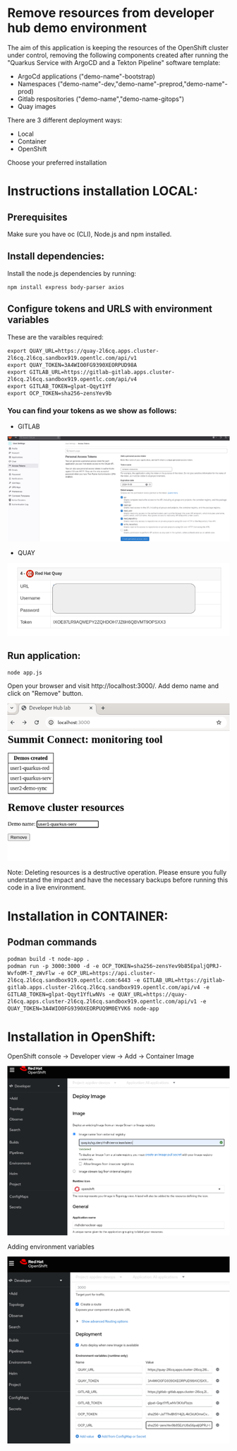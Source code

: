 # Remove resources from developer hub demo environment

The aim of this application is keeping the resources of the OpenShift cluster under control, removing the following components created after running the "Quarkus Service with ArgoCD and a Tekton Pipeline" software template:
*   ArgoCd applications ("demo-name"-bootstrap)
*   Namespaces ("demo-name"-dev,"demo-name"-preprod,"demo-name"-prod)
*   Gitlab respositories ("demo-name","demo-name-gitops")
*   Quay images

There are 3 different deployment ways:
* Local
* Container
* OpenShift

Choose your preferred installation

# Instructions installation LOCAL:

## Prerequisites

Make sure you have oc (CLI), Node.js and npm installed.

## Install dependencies:

Install the node.js dependencies by running:

```console
npm install express body-parser axios
```

## Configure tokens and URLS with environment variables

These are the varaibles required:

```console
export QUAY_URL=https://quay-2l6cq.apps.cluster-2l6cq.2l6cq.sandbox919.opentlc.com/api/v1
export QUAY_TOKEN=3A4WIO0FG9390XEORPUD98A
export GITLAB_URL=https://gitlab-gitlab.apps.cluster-2l6cq.2l6cq.sandbox919.opentlc.com/api/v4
export GITLAB_TOKEN=glpat-Qqyt1Yf
export OCP_TOKEN=sha256~zensYev9b
```

### You can find your tokens as we show as follows:

*   GITLAB

![image info](./docs/gitlab-token.png)


*   QUAY

![image info](./docs/quay-token.png)

## Run application:

```console
node app.js
```

Open your browser and visit http://localhost:3000/. Add demo name and click on "Remove" button.

![image info](./docs/remove-screenshot.png)

Note: Deleting resources is a destructive operation. Please ensure you fully understand the impact and have the necessary backups before running this code in a live environment.


# Installation in CONTAINER:

## Podman commands

```console
podman build -t node-app .
podman run -p 3000:3000 -d -e OCP_TOKEN=sha256~zensYev9b85EpaljQPRJ-Wvfo0M-T_zWvFlw -e OCP_URL=https://api.cluster-2l6cq.2l6cq.sandbox919.opentlc.com:6443 -e GITLAB_URL=https://gitlab-gitlab.apps.cluster-2l6cq.2l6cq.sandbox919.opentlc.com/api/v4 -e GITLAB_TOKEN=glpat-Qqyt1YfLwNVs -e QUAY_URL=https://quay-2l6cq.apps.cluster-2l6cq.2l6cq.sandbox919.opentlc.com/api/v1 -e QUAY_TOKEN=3A4WIO0FG9390XEORPUQ9M0EYVK6 node-app
```

# Installation in OpenShift:

OpenShift console -> Developer view -> Add -> Container Image

![image info](./docs/deploy-cleandemo.png)

Adding environment variables

![image info](./docs/deploy-cleandemo2.png)

